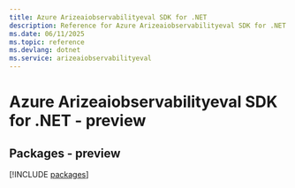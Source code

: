 ```yaml
---
title: Azure Arizeaiobservabilityeval SDK for .NET
description: Reference for Azure Arizeaiobservabilityeval SDK for .NET
ms.date: 06/11/2025
ms.topic: reference
ms.devlang: dotnet
ms.service: arizeaiobservabilityeval
---
```

# Azure Arizeaiobservabilityeval SDK for .NET - preview
## Packages - preview
[!INCLUDE [packages](arizeaiobservabilityeval-index.md)]